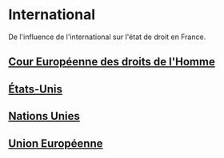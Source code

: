 # International

De l'influence de l'international sur l'état de droit en France. 

## [Cour Européenne des droits de l'Homme](cedh.md)
## [États-Unis](statedrl.md)
## [Nations Unies](onu.md)
## [Union Européenne](ue.md)




